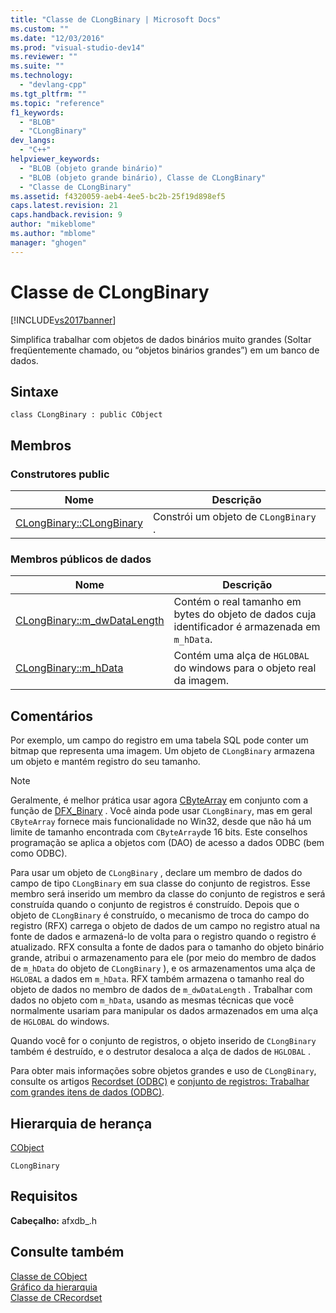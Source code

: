 ```yaml
---
title: "Classe de CLongBinary | Microsoft Docs"
ms.custom: ""
ms.date: "12/03/2016"
ms.prod: "visual-studio-dev14"
ms.reviewer: ""
ms.suite: ""
ms.technology: 
  - "devlang-cpp"
ms.tgt_pltfrm: ""
ms.topic: "reference"
f1_keywords: 
  - "BLOB"
  - "CLongBinary"
dev_langs: 
  - "C++"
helpviewer_keywords: 
  - "BLOB (objeto grande binário)"
  - "BLOB (objeto grande binário), Classe de CLongBinary"
  - "Classe de CLongBinary"
ms.assetid: f4320059-aeb4-4ee5-bc2b-25f19d898ef5
caps.latest.revision: 21
caps.handback.revision: 9
author: "mikeblome"
ms.author: "mblome"
manager: "ghogen"
---
```

# Classe de CLongBinary
[!INCLUDE[vs2017banner](../../assembler/inline/includes/vs2017banner.md)]

Simplifica trabalhar com objetos de dados binários muito grandes \(Soltar freqüentemente chamado, ou “objetos binários grandes”\) em um banco de dados.  
  
## Sintaxe  
  
```  
class CLongBinary : public CObject  
```  
  
## Membros  
  
### Construtores public  
  
|Nome|Descrição|  
|----------|---------------|  
|[CLongBinary::CLongBinary](../Topic/CLongBinary::CLongBinary.md)|Constrói um objeto de `CLongBinary` .|  
  
### Membros públicos de dados  
  
|Nome|Descrição|  
|----------|---------------|  
|[CLongBinary::m\_dwDataLength](../Topic/CLongBinary::m_dwDataLength.md)|Contém o real tamanho em bytes do objeto de dados cuja identificador é armazenada em `m_hData`.|  
|[CLongBinary::m\_hData](../Topic/CLongBinary::m_hData.md)|Contém uma alça de `HGLOBAL` do windows para o objeto real da imagem.|  
  
## Comentários  
 Por exemplo, um campo do registro em uma tabela SQL pode conter um bitmap que representa uma imagem.  Um objeto de `CLongBinary` armazena um objeto e mantém registro do seu tamanho.  
  
> [!NOTE]
>  Geralmente, é melhor prática usar agora [CByteArray](../../mfc/reference/cbytearray-class.md) em conjunto com a função de [DFX\_Binary](../Topic/DFX_Binary.md) .  Você ainda pode usar `CLongBinary`, mas em geral `CByteArray` fornece mais funcionalidade no Win32, desde que não há um limite de tamanho encontrada com `CByteArray`de 16 bits.  Este conselhos programação se aplica a objetos com \(DAO\) de acesso a dados ODBC \(bem como ODBC\).  
  
 Para usar um objeto de `CLongBinary` , declare um membro de dados do campo de tipo `CLongBinary` em sua classe do conjunto de registros.  Esse membro será inserido um membro da classe do conjunto de registros e será construída quando o conjunto de registros é construído.  Depois que o objeto de `CLongBinary` é construído, o mecanismo de troca do campo do registro \(RFX\) carrega o objeto de dados de um campo no registro atual na fonte de dados e armazená\-lo de volta para o registro quando o registro é atualizado.  RFX consulta a fonte de dados para o tamanho do objeto binário grande, atribui o armazenamento para ele \(por meio do membro de dados de `m_hData` do objeto de `CLongBinary` \), e os armazenamentos uma alça de `HGLOBAL` a dados em `m_hData`.  RFX também armazena o tamanho real do objeto de dados no membro de dados de `m_dwDataLength` .  Trabalhar com dados no objeto com `m_hData`, usando as mesmas técnicas que você normalmente usariam para manipular os dados armazenados em uma alça de `HGLOBAL` do windows.  
  
 Quando você for o conjunto de registros, o objeto inserido de `CLongBinary` também é destruído, e o destrutor desaloca a alça de dados de `HGLOBAL` .  
  
 Para obter mais informações sobre objetos grandes e uso de `CLongBinary`, consulte os artigos [Recordset \(ODBC\)](../../data/odbc/recordset-odbc.md) e [conjunto de registros: Trabalhar com grandes itens de dados \(ODBC\)](../../data/odbc/recordset-working-with-large-data-items-odbc.md).  
  
## Hierarquia de herança  
 [CObject](../Topic/CObject%20Class.md)  
  
 `CLongBinary`  
  
## Requisitos  
 **Cabeçalho:** afxdb\_.h  
  
## Consulte também  
 [Classe de CObject](../Topic/CObject%20Class.md)   
 [Gráfico da hierarquia](../../mfc/hierarchy-chart.md)   
 [Classe de CRecordset](../Topic/CRecordset%20Class.md)